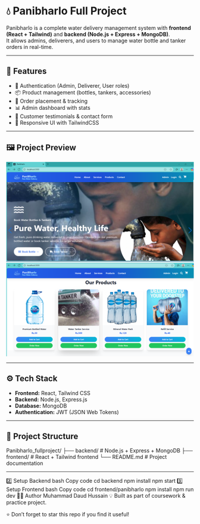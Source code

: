 # 💧 Panibharlo Full Project

Panibharlo is a complete water delivery management system with **frontend (React + Tailwind)** and **backend (Node.js + Express + MongoDB)**.  
It allows admins, deliverers, and users to manage water bottle and tanker orders in real-time.

---

## 🚀 Features
- 🔐 Authentication (Admin, Deliverer, User roles)
- 📦 Product management (bottles, tankers, accessories)
- 🛒 Order placement & tracking
- 📊 Admin dashboard with stats
- 💬 Customer testimonials & contact form
- 🎨 Responsive UI with TailwindCSS

---

## 🖼️ Project Preview

![Project Screenshot 1](https://github.com/daud-hussain569/panibharlo-fullproject/blob/main/asdfg.jpeg.png?raw=true)
![Project Screenshot 2](https://github.com/daud-hussain569/panibharlo-fullproject/blob/main/vhbcvh.jpeg.png?raw=true)



---

## ⚙️ Tech Stack
- **Frontend:** React, Tailwind CSS  
- **Backend:** Node.js, Express.js  
- **Database:** MongoDB  
- **Authentication:** JWT (JSON Web Tokens)  

---

## 📂 Project Structure
Panibharlo_fullproject/
├── backend/ # Node.js + Express + MongoDB
├── frontend/ # React + Tailwind frontend
└── README.md # Project documentation

---



2️⃣ Setup Backend
bash
Copy code
cd backend
npm install
npm start
3️⃣ Setup Frontend
bash
Copy code
cd frontend/panibharlo
npm install
npm run dev
👨‍💻 Author
Muhammad Daud Hussain
💡 Built as part of coursework & practice project.

⭐ Don’t forget to star this repo if you find it useful!


